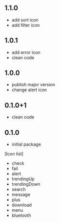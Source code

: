 ## 1.1.0
* add sort icon
* add filter icon

## 1.0.1
* add error icon
* clean code

## 1.0.0
* publish major version
* change alert icon

## 0.1.0+1

* clean code

## 0.1.0

* initial package

[Icon list]
- check
- fail
- alert
- trendingUp
- trendingDown
- search
- message
- plus
- download
- menu
- bluetooth
